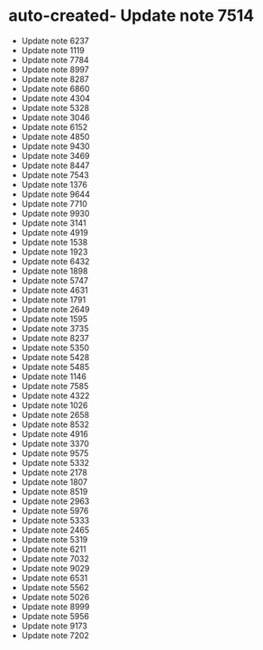 # auto-created- Update note 7514
- Update note 6237
- Update note 1119
- Update note 7784
- Update note 8997
- Update note 8287
- Update note 6860
- Update note 4304
- Update note 5328
- Update note 3046
- Update note 6152
- Update note 4850
- Update note 9430
- Update note 3469
- Update note 8447
- Update note 7543
- Update note 1376
- Update note 9644
- Update note 7710
- Update note 9930
- Update note 3141
- Update note 4919
- Update note 1538
- Update note 1923
- Update note 6432
- Update note 1898
- Update note 5747
- Update note 4631
- Update note 1791
- Update note 2649
- Update note 1595
- Update note 3735
- Update note 8237
- Update note 5350
- Update note 5428
- Update note 5485
- Update note 1146
- Update note 7585
- Update note 4322
- Update note 1026
- Update note 2658
- Update note 8532
- Update note 4916
- Update note 3370
- Update note 9575
- Update note 5332
- Update note 2178
- Update note 1807
- Update note 8519
- Update note 2963
- Update note 5976
- Update note 5333
- Update note 2465
- Update note 5319
- Update note 6211
- Update note 7032
- Update note 9029
- Update note 6531
- Update note 5562
- Update note 5026
- Update note 8999
- Update note 5956
- Update note 9173
- Update note 7202

